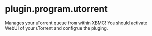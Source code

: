 plugin.program.utorrent
=======================

Manages your uTorrent queue from within XBMC!
You should activate WebUI of your uTorrent and configrue the pluging.
